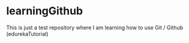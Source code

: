 # learningGithub
This is just a test repository where I am learning how to use Git / Github (edurekaTutorial)
